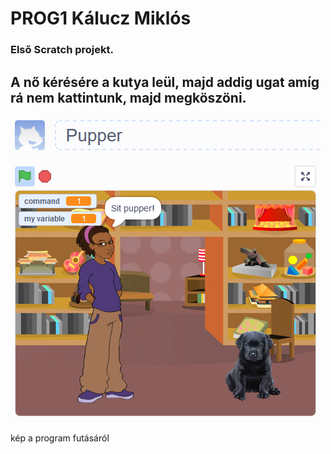 # **PROG1 Kálucz Miklós**

### Első Scratch projekt.

## A nő kérésére a kutya leül, majd addig ugat amíg rá nem kattintunk, majd megköszöni.

![futás közben](Scratch.PNG)

kép a program futásáról

